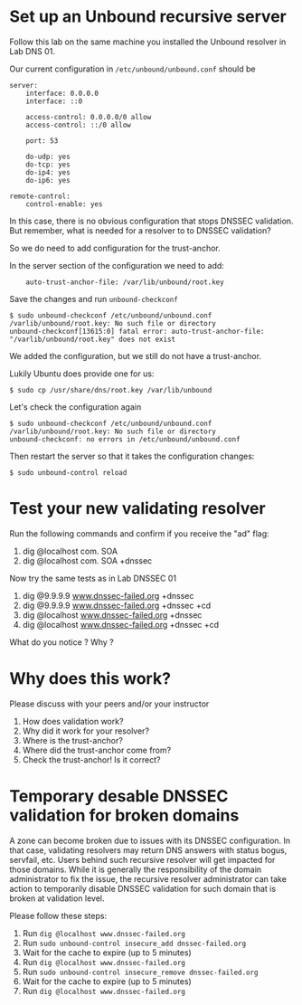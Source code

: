 # Set up an Unbound recursive server

Follow this lab on the same machine you installed the Unbound resolver in Lab DNS 01.

Our current configuration in `/etc/unbound/unbound.conf` should be
```
server:
    interface: 0.0.0.0
    interface: ::0

    access-control: 0.0.0.0/0 allow
    access-control: ::/0 allow

    port: 53

    do-udp: yes
    do-tcp: yes
    do-ip4: yes
    do-ip6: yes

remote-control:
    control-enable: yes
```

In this case, there is no obvious configuration that stops DNSSEC validation.
But remember, what is needed for a resolver to to DNSSEC validation?

So we do need to add configuration for the trust-anchor.

In the server section of the configuration we need to add:
```
    auto-trust-anchor-file: /var/lib/unbound/root.key
```

Save the changes and run `unbound-checkconf`
```
$ sudo unbound-checkconf /etc/unbound/unbound.conf
/varlib/unbound/root.key: No such file or directory
unbound-checkconf[13615:0] fatal error: auto-trust-anchor-file: "/varlib/unbound/root.key" does not exist
```

We added the configuration, but we still do not have a trust-anchor.

Lukily Ubuntu does provide one for us:
```
$ sudo cp /usr/share/dns/root.key /var/lib/unbound
```
Let's check the configuration again
```
$ sudo unbound-checkconf /etc/unbound/unbound.conf
/varlib/unbound/root.key: No such file or directory
unbound-checkconf: no errors in /etc/unbound/unbound.conf
```

Then restart the server so that it takes the configuration changes:

```
$ sudo unbound-control reload
```

# Test your new validating resolver

Run the following commands and confirm if you receive the "ad" flag:

1. dig @localhost com. SOA 
2. dig @localhost com. SOA +dnssec

Now try the same tests as in Lab DNSSEC 01

1. dig @9.9.9.9   www.dnssec-failed.org +dnssec
1. dig @9.9.9.9   www.dnssec-failed.org +dnssec +cd 
1. dig @localhost www.dnssec-failed.org +dnssec
1. dig @localhost www.dnssec-failed.org +dnssec +cd

What do you notice ? Why ?

# Why does this work?

Please discuss with your peers and/or your instructor

1. How does validation work?
1. Why did it work for your resolver?
1. Where is the trust-anchor?
1. Where did the trust-anchor come from?
1. Check the trust-anchor! Is it correct?

# Temporary desable DNSSEC validation for broken domains

A zone can become broken due to issues with its DNSSEC configuration. In that case, validating resolvers may return DNS answers with status bogus, servfail, etc. Users behind such recursive resolver will get impacted for those domains. While it is generally the responsibility of the domain administrator to fix the issue, the recursive resolver administrator can take action to temporarily disable DNSSEC validation for such domain that is broken at validation level.

Please follow these steps:
1. Run `dig @localhost www.dnssec-failed.org`
1. Run `sudo unbound-control insecure_add dnssec-failed.org`
1. Wait for the cache to expire (up to 5 minutes)
1. Run `dig @localhost www.dnssec-failed.org`
1. Run `sudo unbound-control insecure_remove dnssec-failed.org`
1. Wait for the cache to expire (up to 5 minutes)
1. Run `dig @localhost www.dnssec-failed.org`
